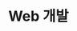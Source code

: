 ---
title: "Web 개발"
layout: category
permalink: /web-dev
author_profile: true
taxonomy: Web 개발
sidebar:
  nav: "categories"
pagination:
  enabled: true
  category: web-dev
  permalink: /:num/
  per_page: 6
  sort_reverse: true
---